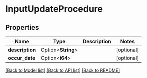 # InputUpdateProcedure

## Properties

Name | Type | Description | Notes
------------ | ------------- | ------------- | -------------
**description** | Option<**String**> |  | [optional]
**occur_date** | Option<**i64**> |  | [optional]

[[Back to Model list]](../README.md#documentation-for-models) [[Back to API list]](../README.md#documentation-for-api-endpoints) [[Back to README]](../README.md)


